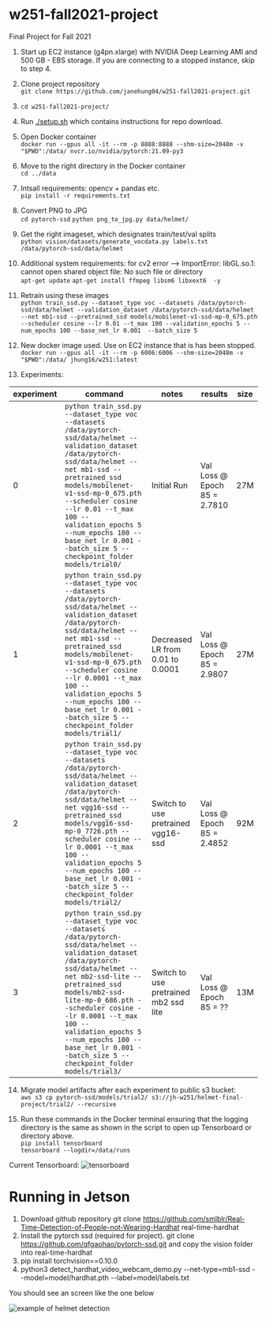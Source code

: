 # w251-fall2021-project
Final Project for Fall 2021

1. Start up EC2 instance (g4pn.xlarge) with NVIDIA Deep Learning AMI and 500 GB - EBS storage. If you are connecting to a stopped instance, skip to step 4.

2. Clone project repository  
```git clone https://github.com/janehung04/w251-fall2021-project.git```

3. `cd w251-fall2021-project/`

3. Run [./setup.sh](setup.sh) which contains instructions for repo download.

4. Open Docker container  
```docker run --gpus all -it --rm -p 8888:8888 --shm-size=2048m -v "$PWD":/data/ nvcr.io/nvidia/pytorch:21.09-py3```

5. Move to the right directory in the Docker container  
```cd ../data```

6. Intsall requirements: opencv + pandas etc.  
`pip install -r requirements.txt`

7. Convert PNG to JPG  
`cd pytorch-ssd`
`python png_to_jpg.py data/helmet/`

8. Get the right imageset, which designates train/test/val splits  
`python vision/datasets/generate_vocdata.py labels.txt /data/pytorch-ssd/data/helmet`

9. Additional system requirements: for cv2 error --> ImportError: libGL.so.1: cannot open shared object file: No such file or directory  
`apt-get update`
`apt-get install ffmpeg libsm6 libxext6  -y`

10. Retrain using these images  
```python train_ssd.py --dataset_type voc --datasets /data/pytorch-ssd/data/helmet --validation_dataset /data/pytorch-ssd/data/helmet --net mb1-ssd --pretrained_ssd models/mobilenet-v1-ssd-mp-0_675.pth --scheduler cosine --lr 0.01 --t_max 100 --validation_epochs 5 --num_epochs 100 --base_net_lr 0.001  --batch_size 5```

11. New docker image used. Use on EC2 instance that is has been stopped.
```docker run --gpus all -it --rm -p 6006:6006 --shm-size=2048m -v "$PWD":/data/ jhung16/w251:latest```

12. Experiments:

|  experiment | command | notes | results | size |
| --- | --- | --- | --- | --- |
| 0 |`python train_ssd.py --dataset_type voc --datasets /data/pytorch-ssd/data/helmet --validation_dataset /data/pytorch-ssd/data/helmet --net mb1-ssd --pretrained_ssd models/mobilenet-v1-ssd-mp-0_675.pth --scheduler cosine --lr 0.01 --t_max 100 --validation_epochs 5 --num_epochs 100 --base_net_lr 0.001 --batch_size 5 --checkpoint_folder models/trial0/` | Initial Run | Val Loss @ Epoch 85 = 2.7810 | 27M |
| 1 |`python train_ssd.py --dataset_type voc --datasets /data/pytorch-ssd/data/helmet --validation_dataset /data/pytorch-ssd/data/helmet --net mb1-ssd --pretrained_ssd models/mobilenet-v1-ssd-mp-0_675.pth --scheduler cosine --lr 0.0001 --t_max 100 --validation_epochs 5 --num_epochs 100 --base_net_lr 0.001 --batch_size 5 --checkpoint_folder models/trial1/` | Decreased LR from 0.01 to 0.0001 | Val Loss @ Epoch 85 = 2.9807  | 27M |
| 2 |`python train_ssd.py --dataset_type voc --datasets /data/pytorch-ssd/data/helmet --validation_dataset /data/pytorch-ssd/data/helmet --net vgg16-ssd --pretrained_ssd models/vgg16-ssd-mp-0_7726.pth --scheduler cosine --lr 0.0001 --t_max 100 --validation_epochs 5 --num_epochs 100 --base_net_lr 0.001 --batch_size 5 --checkpoint_folder models/trial2/` | Switch to use pretrained vgg16-ssd | Val Loss @ Epoch 85 = 2.4852 | 92M |
| 3 |`python train_ssd.py --dataset_type voc --datasets /data/pytorch-ssd/data/helmet --validation_dataset /data/pytorch-ssd/data/helmet --net mb2-ssd-lite --pretrained_ssd models/mb2-ssd-lite-mp-0_686.pth --scheduler cosine --lr 0.0001 --t_max 100 --validation_epochs 5 --num_epochs 100 --base_net_lr 0.001 --batch_size 5 --checkpoint_folder models/trial3/` | Switch to use pretrained mb2 ssd lite  | Val Loss @ Epoch 85 = ?? | 13M |

14. Migrate model artifacts after each experiment to public s3 bucket:  
```aws s3 cp pytorch-ssd/models/trial2/ s3://jh-w251/helmet-final-project/trial2/ --recursive```

15. Run these commands in the Docker terminal ensuring that the logging directory is the same as shown in the script to open up Tensorboard or directory above.  
`pip install tensorboard`  
`tensorboard --logdir=/data/runs`  

Current Tensorboard:
![tensorboard](tb.png)

# Running in Jetson

1. Download github repository git clone https://github.com/smlblr/Real-Time-Detection-of-People-not-Wearing-Hardhat real-time-hardhat
2. Install the pytorch ssd (required for project). git clone https://github.com/qfgaohao/pytorch-ssd.git and copy the vision folder into real-time-hardhat
3. pip install torchvision==0.10.0
4. python3 detect_hardhat_video_webcam_demo.py --net-type=mb1-ssd --model=model/hardhat.pth --label=model/labels.txt

You should see an screen like the one below

![example of helmet detection](https://github.com/janehung04/w251-fall2021-project/blob/master/Screenshot%20from%202021-11-21%2020-57-08.png)
